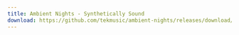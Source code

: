 ```yaml
---
title: Ambient Nights - Synthetically Sound
download: https://github.com/tekmusic/ambient-nights/releases/download/2/Ambient.Nights.-.Synthetically.Sound.mp3
---
```

